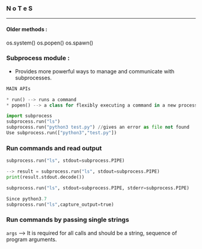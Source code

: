 ### N o T e S 

---

#### Older methods : 

os.system()
os.popen()
os.spawn()

### Subprocess module : 

- Provides more powerful ways to manage and communicate with subprocesses.

```py
MAIN APIs 

* run() --> runs a command 
* popen() --> a class for flexibly executing a command in a new process.
```

```py
import subprocess
subprocess.run("ls")
subprocess.run("python3 test.py") //gives an error as file not found
Use subprocess.run(["python3","test.py"])
```

### Run commands and read output

```py
subprocess.run("ls", stdout=subprocess.PIPE)

--> result = subprocess.run("ls", stdout=subprocess.PIPE)
print(result.stdout.decode())

subprocess.run("ls", stdout=subprocess.PIPE, stderr=subprocess.PIPE)

Since python3.7
subprocess.run("ls",capture_output=true)
```

### Run commands by passing single strings 

`args` --> It is required for all calls and should be a string, sequence of program arguments.
